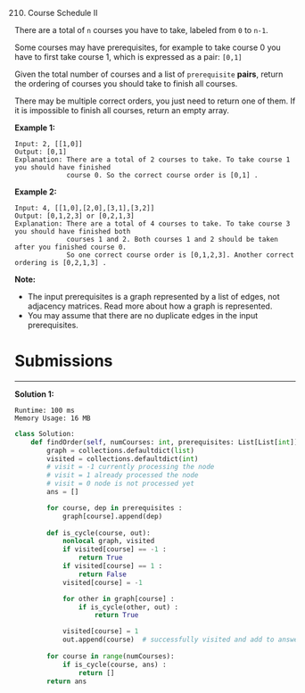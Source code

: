 210. Course Schedule II

There are a total of `n` courses you have to take, labeled from `0` to `n-1`.

Some courses may have prerequisites, for example to take course 0 you have to first take course 1, which is expressed as a pair: `[0,1]`

Given the total number of courses and a list of `prerequisite` **pairs**, return the ordering of courses you should take to finish all courses.

There may be multiple correct orders, you just need to return one of them. If it is impossible to finish all courses, return an empty array.

**Example 1:**
```
Input: 2, [[1,0]] 
Output: [0,1]
Explanation: There are a total of 2 courses to take. To take course 1 you should have finished   
             course 0. So the correct course order is [0,1] .
```

**Example 2:**
```
Input: 4, [[1,0],[2,0],[3,1],[3,2]]
Output: [0,1,2,3] or [0,2,1,3]
Explanation: There are a total of 4 courses to take. To take course 3 you should have finished both     
             courses 1 and 2. Both courses 1 and 2 should be taken after you finished course 0. 
             So one correct course order is [0,1,2,3]. Another correct ordering is [0,2,1,3] .
```

**Note:**

* The input prerequisites is a graph represented by a list of edges, not adjacency matrices. Read more about how a graph is represented.
* You may assume that there are no duplicate edges in the input prerequisites.

# Submissions
---
**Solution 1:**
```
Runtime: 100 ms
Memory Usage: 16 MB
```
```python
class Solution:
    def findOrder(self, numCourses: int, prerequisites: List[List[int]]) -> List[int]:
        graph = collections.defaultdict(list)
        visited = collections.defaultdict(int) 
        # visit = -1 currently processing the node 
        # visit = 1 already processed the node
        # visit = 0 node is not processed yet
        ans = []

        for course, dep in prerequisites : 
            graph[course].append(dep)
        
        def is_cycle(course, out):
            nonlocal graph, visited
            if visited[course] == -1 : 
                return True
            if visited[course] == 1 :
                return False
            visited[course] = -1 

            for other in graph[course] : 
                if is_cycle(other, out) :
                    return True

            visited[course] = 1
            out.append(course)  # successfully visited and add to answer (postorder)
        
        for course in range(numCourses):
            if is_cycle(course, ans) :
                return []
        return ans     
```